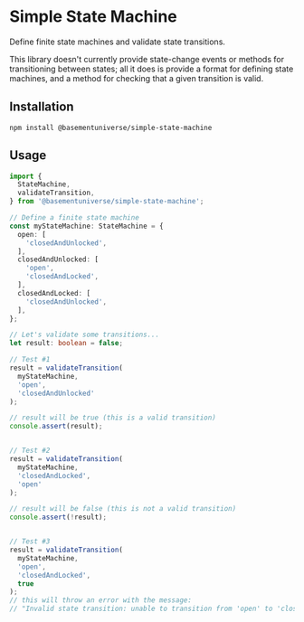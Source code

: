 # Simple State Machine

Define finite state machines and validate state transitions.

This library doesn't currently provide state-change events or methods for transitioning between states; all it does is provide a format for defining state machines, and a method for checking that a given transition is valid.

## Installation

```
npm install @basementuniverse/simple-state-machine
```

## Usage

```typescript
import {
  StateMachine,
  validateTransition,
} from '@basementuniverse/simple-state-machine';

// Define a finite state machine
const myStateMachine: StateMachine = {
  open: [
    'closedAndUnlocked',
  ],
  closedAndUnlocked: [
    'open',
    'closedAndLocked',
  ],
  closedAndLocked: [
    'closedAndUnlocked',
  ],
};

// Let's validate some transitions...
let result: boolean = false;

// Test #1
result = validateTransition(
  myStateMachine,
  'open',
  'closedAndUnlocked'
);

// result will be true (this is a valid transition)
console.assert(result);


// Test #2
result = validateTransition(
  myStateMachine,
  'closedAndLocked',
  'open'
);

// result will be false (this is not a valid transition)
console.assert(!result);


// Test #3
result = validateTransition(
  myStateMachine,
  'open',
  'closedAndLocked',
  true
);
// this will throw an error with the message:
// "Invalid state transition: unable to transition from 'open' to 'closedAndLocked'."
```
